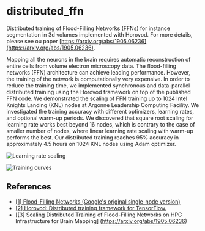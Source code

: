 # distributed_ffn
Distributed training of Flood-Filling Networks (FFNs) for instance segmentation in 3d volumes implemented with Horovod.
For more details, please see ou paper [https://arxiv.org/abs/1905.06236](https://arxiv.org/abs/1905.06236).

Mapping all the neurons in the brain requires automatic reconstruction of entire cells from volume electron microscopy data. The flood-filling networks (FFN) architecture can achieve leading performance. However, the training of the network is computationally very expensive. In order to reduce the training time, we implemented synchronous and data-parallel distributed training using the Horovod framework on top of the published FFN code. We demonstrated the scaling of FFN training up to 1024 Intel Knights Landing (KNL) nodes at Argonne Leadership Computing Facility. We investigated the training accuracy with different optimizers, learning rates, and optional warm-up periods. We discovered that square root scaling for learning rate works best beyond 16 nodes, which is contrary to the case of smaller number of nodes, where linear learning rate scaling with warm-up performs the best. Our distributed training reaches 95\% accuracy in approximately 4.5 hours on 1024 KNL nodes using Adam optimizer.

![Learning rate scaling](https://wushidonguc.github.io/assets/lr_acc.png)

![Training curves](https://wushidonguc.github.io/assets/training.png)


## References

*  [[1] Flood-Filling Networks (Google's original single-node version)](https://github.com/google/ffn)
*  [[2] Horovod: Distributed training framework for TensorFlow.](https://github.com/uber/horovod)
*  [[3] Scaling Distributed Training of Flood-Filling Networks on HPC Infrastructure for Brain Mapping] (https://arxiv.org/abs/1905.06236)
